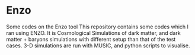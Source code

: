 # Enzo
Some codes on the Enzo tool 
This repository contains some codes which I ran using ENZO. It is Cosmological Simulations of dark matter, and dark matter + baryons simulations with different setup than that of the test cases. 3-D simulations are run with MUSIC, and python scripts to visualise.   
